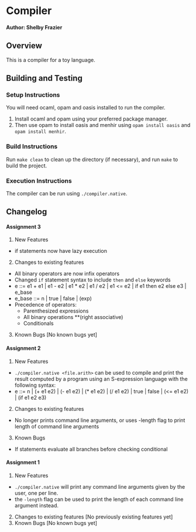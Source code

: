# Compiler
#### Author: Shelby Frazier

## Overview
This is a compiler for a toy language.

## Building and Testing
### Setup Instructions
You will need ocaml, opam and oasis installed to run the compiler.
1. Install ocaml and opam using your preferred package manager.
2. Then use opam to install oasis and menhir using `opam install oasis` and
   `opam install menhir`.

### Build Instructions
Run `make clean` to clean up the directory (if necessary), and run `make` to build the project.

### Execution Instructions
The compiler can be run using `./compiler.native`.

## Changelog

#### Assignment 3
1. New Features
  - if statements now have lazy execution
2. Changes to existing features
  - All binary operators are now infix operators
  - Changed `if` statement syntax to include `then` and `else` keywords
  - e ::= e1 + e1 | e1 - e2 | e1 * e2 | e1 / e2
      | e1 <= e2 | if e1 then e2 else e3 | e_base
  - e_base ::= n | true | false | (exp)
  - Precedence of operators:
    + Parenthesized expressions
    + All binary operations **(right associative)
    + Conditionals
3. Known Bugs
  [No known bugs yet]

#### Assignment 2
1. New Features
  - `./compiler.native <file.arith>` can be used to compile and print the result computed by a program using an S-expression language with the following syntax:
  - e ::= n | (+ e1 e2) | (- e1 e2) | (* e1 e2) | (/ e1 e2)
        | true | false | (<= e1 e2) | (if e1 e2 e3)
2. Changes to existing features
  - No longer prints command line arguments, or uses -length flag to print length of command line arguments
3. Known Bugs
  - If statements evaluate all branches before checking conditional


#### Assignment 1
1. New Features
  - `./compiler.native` will print any command line arguments given by the user, one per line.
  - the `-length` flag can be used to print the length of each command line argument instead.
2. Changes to existing features
  [No previously existing features yet]
3. Known Bugs
  [No known bugs yet]
